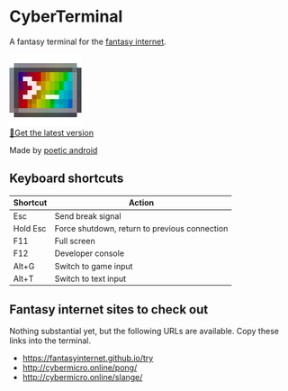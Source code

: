 CyberTerminal
=============
A fantasy terminal for the [fantasy internet](https://fantasyinternet.github.io/).

[![icon](./src/images/icon.gif)  
💾Get the latest version](https://github.com/FantasyInternet/cyberterminal/releases/latest)

Made by [poetic android](http://poeticandroid.online/)

Keyboard shortcuts
------------------
Shortcut  | Action
--------- | ------
Esc       | Send break signal
Hold Esc  | Force shutdown, return to previous connection
F11       | Full screen
F12       | Developer console
Alt+G     | Switch to game input
Alt+T     | Switch to text input

Fantasy internet sites to check out
-----------------------------------
Nothing substantial yet, but the following URLs are available. Copy these links into the terminal.

 - https://fantasyinternet.github.io/try
 - http://cybermicro.online/pong/
 - http://cybermicro.online/slange/
